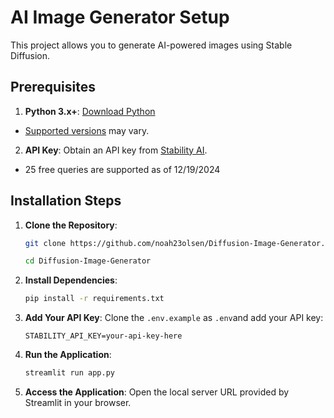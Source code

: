 
# AI Image Generator Setup

This project allows you to generate AI-powered images using Stable Diffusion.

## Prerequisites

1. **Python 3.x+**: [Download Python](https://www.python.org/downloads/)
* [Supported versions](https://platform.stability.ai/docs) may vary.

2. **API Key**: Obtain an API key from [Stability AI](https://stability.ai/).
* 25 free queries are supported as of 12/19/2024

## Installation Steps

1. **Clone the Repository**:
   ```bash
   git clone https://github.com/noah23olsen/Diffusion-Image-Generator.git

   cd Diffusion-Image-Generator
   ```

2. **Install Dependencies**:
   ```bash
   pip install -r requirements.txt
   ```

3. **Add Your API Key**:
   Clone the `.env.example` as `.env`and add your API key:
   ```plaintext
   STABILITY_API_KEY=your-api-key-here
   ```

4. **Run the Application**:
   ```bash
   streamlit run app.py
   ```

5. **Access the Application**:
   Open the local server URL provided by Streamlit in your browser.

